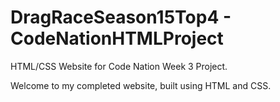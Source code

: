 # DragRaceSeason15Top4 - CodeNationHTMLProject
HTML/CSS Website for Code Nation Week 3 Project.

Welcome to my completed website, built using HTML and CSS.
